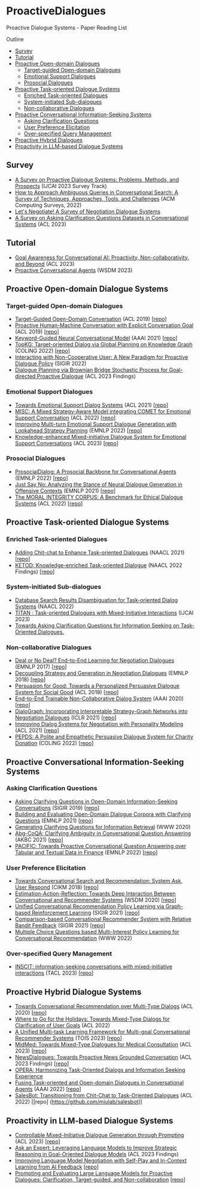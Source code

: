 # ProactiveDialogues
Proactive Dialogue Systems - Paper Reading List

Outline
- [Survey](#Survey)
- [Tutorial](#Tutorial)
- [Proactive Open-domain Dialogues](#Proactive-Open-domain-Dialogue-Systems)
  - [Target-guided Open-domain Dialogues](#Target-guided-Open-domain-Dialogues)
  - [Emotional Support Dialogues](#Emotional-Support-Dialogues)
  - [Prosocial Dialogues](#Prosocial-Dialogues)
- [Proactive Task-oriented Dialogue Systems](#Proactive-Task-oriented-Dialogue-Systems)
  - [Enriched Task-oriented Dialogues](#Enriched-Task-oriented-Dialogues)
  - [System-initiated Sub-dialogues](#System-initiated-Sub-dialogues)
  - [Non-collaborative Dialogues](#Non-collaborative-Dialogues)
- [Proactive Conversational Information-Seeking Systems](#Proactive-Conversational-Information-Seeking-Systems)
  - [Asking Clarification Questions](#Asking-Clarification-Questions)
  - [User Preference Elicitation](#User-Preference-Elicitation)
  - [Over-specified Query Management](#Over-specified-Query-Management)
- [Proactive Hybrid Dialogues](#Proactive-Hybrid-Dialogue-Systems)
- [Proactivity in LLM-based Dialogue Systems](#Proactivity-in-LLM-based-Dialogue-Systems)


## Survey
- [A Survey on Proactive Dialogue Systems: Problems, Methods, and Prospects](https://doi.org/10.48550/arXiv.2305.02750) (IJCAI 2023 Survey Track)
- [How to Approach Ambiguous Queries in Conversational Search: A Survey of Techniques, Approaches, Tools, and Challenges](https://doi.org/10.1145/3534965) (ACM Computing Surveys, 2022)
- [Let's Negotiate! A Survey of Negotiation Dialogue Systems](https://doi.org/10.48550/arXiv.2212.09072)
- [A Survey on Asking Clarification Questions Datasets in Conversational Systems](https://aclanthology.org/2023.acl-long.152/) (ACL 2023)

## Tutorial
- [Goal Awareness for Conversational AI: Proactivity, Non-collaborativity, and Beyond](https://aclanthology.org/2023.acl-tutorials.1/) (ACL 2023)
- [Proactive Conversational Agents](https://dl.acm.org/doi/10.1145/3539597.3572724) (WSDM 2023)

## Proactive Open-domain Dialogue Systems
### Target-guided Open-domain Dialogues
- [Target-Guided Open-Domain Conversation](https://doi.org/10.18653/v1/p19-1565) (ACL 2019) [[repo](https://github.com/squareRoot3/Target-Guided-Conversation)]
- [Proactive Human-Machine Conversation with Explicit Conversation Goal](https://doi.org/10.18653/v1/p19-1369) (ACL 2019) [[repo](https://ai.baidu.com/broad/introduction?dataset=duconv)]
- [Keyword-Guided Neural Conversational Model](https://arxiv.org/abs/2012.08383) (AAAI 2021) [[repo](https://github.com/zhongpeixiang/CKC)]
- [TopKG: Target-oriented Dialog via Global Planning on Knowledge Graph](https://aclanthology.org/2022.coling-1.62) (COLING 2022) [[repo](https://github.com/yyyyyyzt/topkgchat)]
- [Interacting with Non-Cooperative User: A New Paradigm for Proactive Dialogue Policy](https://doi.org/10.48550/arXiv.2204.07433) (SIGIR 2022)
- [Dialogue Planning via Brownian Bridge Stochastic Process for Goal-directed Proactive Dialogue](https://aclanthology.org/2023.findings-acl.25/) (ACL 2023 Findings)

### Emotional Support Dialogues
- [Towards Emotional Support Dialog Systems](https://doi.org/10.18653/v1/2021.acl-long.269) (ACL 2021) [[repo](https://github.com/thu-coai/Emotional-Support-Conversation)]
- [MISC: A Mixed Strategy-Aware Model integrating COMET for Emotional Support Conversation](https://doi.org/10.18653/v1/2022.acl-long.25) (ACL 2022) [[repo](https://github.com/morecry/MISC)]
- [Improving Multi-turn Emotional Support Dialogue Generation with Lookahead Strategy Planning](https://arxiv.org/abs/2210.04242) (EMNLP 2022) [[repo](https://github.com/lwgkzl/MultiESC)]
- [Knowledge-enhanced Mixed-initiative Dialogue System for Emotional Support Conversations](https://doi.org/10.48550/arXiv.2305.10172) (ACL 2023) [[repo](https://github.com/dengyang17/KEMI)]

### Prosocial Dialogues
- [ProsocialDialog: A Prosocial Backbone for Conversational Agents](https://arxiv.org/abs/2205.12688) (EMNLP 2022) [[repo](https://github.com/skywalker023/prosocial-dialog)]
- [Just Say No: Analyzing the Stance of Neural Dialogue Generation in Offensive Contexts](https://arxiv.org/abs/2108.11830) (EMNLP 2021) [[repo](https://github.com/abaheti95/ToxiChat)]
- [The MORAL INTEGRITY CORPUS: A Benchmark for Ethical Dialogue Systems](https://arxiv.org/abs/2204.03021) (ACL 2022) [[repo](https://github.com/SALT-NLP/mic)]

## Proactive Task-oriented Dialogue Systems
### Enriched Task-oriented Dialogues
- [Adding Chit-chat to Enhance Task-oriented Dialogues](https://arxiv.org/abs/2010.12757) (NAACL 2021) [[repo](https://github.com/facebookresearch/accentor)]
- [KETOD: Knowledge-enriched Task-oriented Dialogue](https://arxiv.org/abs/2205.05589) (NAACL 2022 Findings) [[repo](https://github.com/facebookresearch/ketod)]

### System-initiated Sub-dialogues
- [Database Search Results Disambiguation for Task-oriented Dialog Systems](https://arxiv.org/abs/2112.08351) (NAACL 2022)
- [TITAN : Task-oriented Dialogues with Mixed-Initiative Interactions]() (IJCAI 2023)
- [Towards Asking Clarification Questions for Information Seeking on Task-Oriented Dialogues.](https://arxiv.org/abs/2305.13690)

### Non-collaborative Dialogues
- [Deal or No Deal? End-to-End Learning for Negotiation Dialogues](https://aclanthology.org/D17-1259/) (EMNLP 2017) [[repo](https://github.com/facebookresearch/end-to-end-negotiator)]
- [Decoupling Strategy and Generation in Negotiation Dialogues](https://aclanthology.org/D18-1256/) (EMNLP 2018) [[repo](https://stanfordnlp.github.io/cocoa/)]
- [Persuasion for Good: Towards a Personalized Persuasive Dialogue System for Social Good](https://aclanthology.org/P19-1566/) (ACL 2019) [[repo](https://gitlab.com/ucdavisnlp/persuasionforgood)]
- [End-to-End Trainable Non-Collaborative Dialog System](https://arxiv.org/abs/1911.10742) (AAAI 2020) [[repo](https://gitlab.com/ucdavisnlp/antiscam)]
- [DialoGraph: Incorporating Interpretable Strategy-Graph Networks into Negotiation Dialogues](https://arxiv.org/abs/2106.00920) (ICLR 2021) [[repo](https://github.com/rishabhjoshi/DialoGraph_ICLR21)]
- [Improving Dialog Systems for Negotiation with Personality Modeling](https://github.com/princeton-nlp/NegotiationToM) (ACL 2021) [[repo](https://arxiv.org/abs/2010.09954)]
- [PEPDS: A Polite and Empathetic Persuasive Dialogue System for Charity Donation](https://aclanthology.org/2022.coling-1.34/) (COLING 2022) [[repo](https://github.com/Mishrakshitij/PEPDS)]


## Proactive Conversational Information-Seeking Systems
### Asking Clarification Questions
- [Asking Clarifying Questions in Open-Domain Information-Seeking Conversations](https://arxiv.org/abs/1907.06554) (SIGIR 2019) [[repo](https://github.com/aliannejadi/qulac)]
- [Building and Evaluating Open-Domain Dialogue Corpora with Clarifying Questions](https://aclanthology.org/2021.emnlp-main.367/) (EMNLP 2021) [[repo](https://github.com/aliannejadi/ClariQ)]
- [Generating Clarifying Questions for Information Retrieval](https://www.microsoft.com/en-us/research/uploads/prod/2020/01/webconf-2020-camera-zamani-et-al.pdf) (WWW 2020)
- [Abg-CoQA: Clarifying Ambiguity in Conversational Question Answering](https://openreview.net/pdf?id=SlDZ1o8FsJU) (AKBC 2021) [[repo](https://github.com/MeiqiGuo/AKBC2021-Abg-CoQA)]
- [PACIFIC: Towards Proactive Conversational Question Answering over Tabular and Textual Data in Finance](https://aclanthology.org/2022.emnlp-main.469/) (EMNLP 2022) [[repo](https://github.com/dengyang17/PACIFIC/)]

### User Preference Elicitation
- [Towards Conversational Search and Recommendation: System Ask, User Respond](https://dl.acm.org/doi/10.1145/3269206.3271776) (CIKM 2018) [[repo](https://github.com/evison/Conversational)]
- [Estimation-Action-Reflection: Towards Deep Interaction Between Conversational and Recommender Systems](https://dl.acm.org/doi/abs/10.1145/3336191.3371769) (WSDM 2020) [[repo](https://ear-conv-rec.github.io/)]
- [Unified Conversational Recommendation Policy Learning via Graph-based Reinforcement Learning](https://arxiv.org/abs/2105.09710) (SIGIR 2021) [[repo](https://github.com/dengyang17/unicorn)]
- [Comparison-based Conversational Recommender System with Relative Bandit Feedback](https://arxiv.org/abs/2208.09837) (SIGIR 2021) [[repo](https://github.com/fffffarmer/RelativeConUCB)]
- [Multiple Choice Questions based Multi-Interest Policy Learning for Conversational Recommendation](https://arxiv.org/abs/2112.11775) (WWW 2022) 

### Over-specified Query Management
- [INSCIT: information-seeking conversations with mixed-initiative interactions](https://arxiv.org/abs/2207.00746) (TACL 2023) [[repo](https://github.com/ellenmellon/INSCIT)]


## Proactive Hybrid Dialogue Systems
- [Towards Conversational Recommendation over Multi-Type Dialogs](https://aclanthology.org/2020.acl-main.98/) (ACL 2020) [[repo](https://github.com/liuzeming01/durecdial)]
- [Where to Go for the Holidays: Towards Mixed-Type Dialogs for Clarification of User Goals](https://aclanthology.org/2022.acl-long.73/) (ACL 2022)
- [A Unified Multi-task Learning Framework for Multi-goal Conversational Recommender Systems](https://dl.acm.org/doi/10.1145/3570640) (TOIS 2023) [[repo](https://github.com/dengyang17/UniMIND)]
- [MidMed: Towards Mixed-Type Dialogues for Medical Consultation](https://aclanthology.org/2023.acl-long.453/) (ACL 2023) [[repo](https://github.com/xmshi-trio/MidMed)]
- [NewsDialogues: Towards Proactive News Grounded Conversation](https://aclanthology.org/2023.findings-acl.224/) (ACL 2023 Findings) [[repo](https://github.com/SihengLi99/NewsDialogues)]
- [OPERA: Harmonizing Task-Oriented Dialogs and Information Seeking Experience](https://arxiv.org/abs/2206.12449)
- [Fusing Task-oriented and Open-domain Dialogues in Conversational Agents](https://arxiv.org/abs/2109.04137) (AAAI 2022) [[repo](https://github.com/tomyoung903/FusedChat)]
- [SalesBot: Transitioning from Chit-Chat to Task-Oriented Dialogues](https://aclanthology.org/2022.acl-long.425/) (ACL 2022) [[repo] (https://github.com/miulab/salesbot)]


## Proactivity in LLM-based Dialogue Systems
- [Controllable Mixed-Initiative Dialogue Generation through Prompting](https://aclanthology.org/2023.acl-short.82/) (ACL 2023) [[repo](https://github.com/maxlchen/Controllable-Mixed-Initiative-Dialogue-Generation)]
- [Ask an Expert: Leveraging Language Models to Improve Strategic Reasoning in Goal-Oriented Dialogue Models](https://aclanthology.org/2023.findings-acl.417/) (ACL 2023 Findings)
- [Improving Language Model Negotiation with Self-Play and In-Context Learning from AI Feedback](https://arxiv.org/abs/2305.10142) [[repo](https://github.com/FranxYao/GPT-Bargaining)]
- [Prompting and Evaluating Large Language Models for Proactive Dialogues: Clarification, Target-guided, and Non-collaboration](https://arxiv.org/abs/2305.13626) [[repo](https://github.com/dengyang17/LLM-Proactive)]

